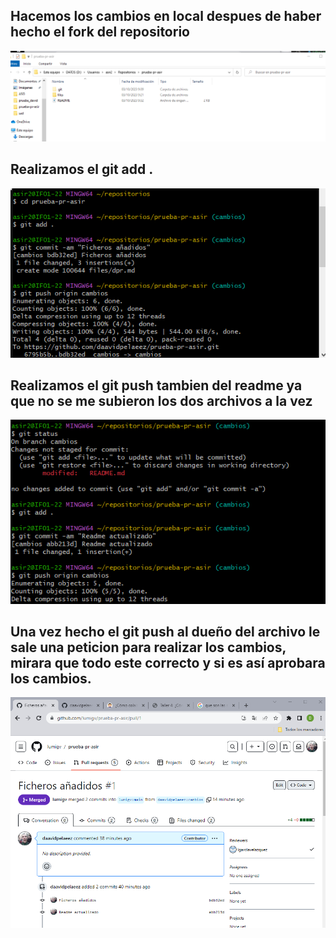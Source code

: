 ## Hacemos los cambios en local despues de haber hecho el fork del repositorio
![Local](img/Local.png)
## Realizamos el git add .
![Local2](img/Local2.png)
## Realizamos el git push tambien del readme ya que no se me subieron los dos archivos a la vez
![Local3](img/Local3.png)
## Una vez hecho el git push al dueño del archivo le sale una peticion para realizar los cambios, mirara que todo este correcto y si es así aprobara los cambios.
![Local4](img/Local4.png)